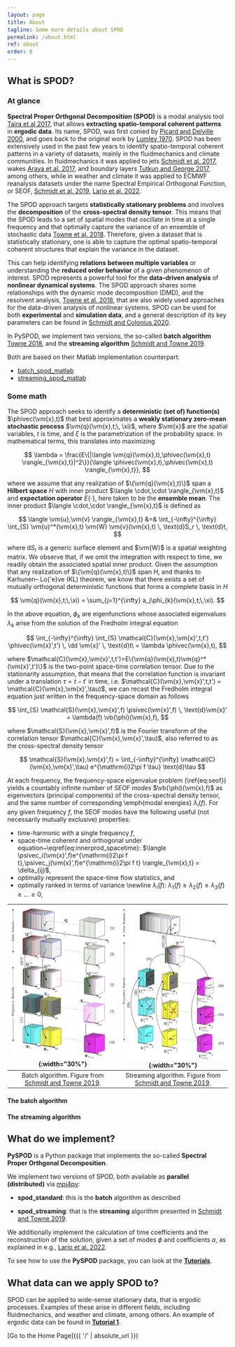 ```yaml
---
layout: page
title: About
tagline: Some more details about SPOD
permalink: /about.html
ref: about
order: 0
---
```


<head>
<link rel="stylesheet" href="https://cdn.jsdelivr.net/npm/katex@0.10.2/dist/katex.min.css" integrity="sha384-yFRtMMDnQtDRO8rLpMIKrtPCD5jdktao2TV19YiZYWMDkUR5GQZR/NOVTdquEx1j" crossorigin="anonymous">
<script defer src="https://cdn.jsdelivr.net/npm/katex@0.10.2/dist/katex.min.js" integrity="sha384-9Nhn55MVVN0/4OFx7EE5kpFBPsEMZxKTCnA+4fqDmg12eCTqGi6+BB2LjY8brQxJ" crossorigin="anonymous"></script>
<script defer src="https://cdn.jsdelivr.net/npm/katex@0.10.2/dist/contrib/auto-render.min.js" integrity="sha384-kWPLUVMOks5AQFrykwIup5lo0m3iMkkHrD0uJ4H5cjeGihAutqP0yW0J6dpFiVkI" crossorigin="anonymous" onload="renderMathInElement(document.body);"></script>
<style>
.katex-display > .katex {
  display: inline-block;
  white-space: nowrap;
  max-width: 100%;
  overflow-x: scroll;
  text-align: initial;
}
.katex {
  font: normal 1.21em KaTeX_Main, Times New Roman, serif;
  line-height: 1.2;
  white-space: normal;
  text-indent: 0;
}
</style>
</head>

## What is SPOD?

### At glance

**Spectral Proper Orthgonal Decomposition (SPOD)** is a modal analysis
tool [Taira et al 2017](https://doi.org/10.2514/1.J056060), that allows
**extracting spatio-temporal coherent patterns** in **ergodic data**.
Its name, SPOD, was first conied by
[Picard and Delville 2000](https://www.sciencedirect.com/science/article/abs/pii/S0142727X00000217),
and goes back to the original work by
[Lumley 1970](https://www.elsevier.com/books/stochastic-tools-in-turbulence/lumey/978-0-12-395772-6?aaref=https%3A%2F%2Fwww.google.com).
SPOD has been extensively used in the past few years to identify spatio-temporal
coherent patterns in a variety of datasets, mainly in the fluidmechanics
and climate communities. In fluidmechanics it was applied to jets
[Schmidt et al. 2017](https://doi.org/10.1017/jfm.2017.407),
wakes [Araya et al. 2017](https://doi.org/10.1017/jfm.2016.862), and boundary
layers [Tutkun and George 2017](https://aip.scitation.org/doi/10.1063/1.4974746),
among others, while in weather and climate it was applied to ECMWF reanalysis
datasets under the name Spectral Empirical Orthogonal Function, or SEOF,
[Schmidt et al. 2019](https://doi.org/10.1175/MWR-D-18-0337.1),
[Lario et al. 2022](https://www.sciencedirect.com/science/article/pii/S002199912200537X).

The SPOD approach targets **statistically stationary problems** and involves
the **decomposition** of the **cross-spectral density tensor**. This means
that the SPOD leads to a set of spatial modes that oscillate in time at
a single frequency and that optimally capture the variance of an ensemble
of stochastic data [Towne et al. 2018](https://doi.org/10.1017/jfm.2018.283).
Therefore, given a dataset that is statistically stationary, one is able
to capture the optimal spatio-temporal coherent structures that explain
the variance in the dataset.

This can help identifying **relations between multiple variables** or
understanding the **reduced order behavior** of a given phenomenon of
interest. SPOD represents a powerful tool for the **data-driven analysis**
of **nonlinear dynamical systems**. The SPOD approach shares some relationships
with the dynamic mode decomposition (DMD), and the resolvent analysis,
[Towne et al. 2018](https://doi.org/10.1017/jfm.2018.283), that are
also widely used approaches for the data-driven analysis of nonlinear
systems. SPOD can be used for both **experimental** and **simulation data**,
and a general description of its key parameters can be found in
[Schmidt and Colonius 2020](https://doi.org/10.2514/1.J058809).

In PySPOD, we implement two versions, the so-called **batch algorithm**
[Towne 2018](https://doi.org/10.1017/jfm.2018.283),
and the **streaming algorithm**
[Schmidt and Towne 2019](https://doi.org/10.1016/j.cpc.2018.11.009).

Both are based on their Matlab implementation counterpart:
- [batch_spod_matlab](https://github.com/SpectralPOD/spod_matlab)
- [streaming_spod_matlab](https://nl.mathworks.com/matlabcentral/fileexchange/69963-streaming-spectral-proper-orthogonal-decomposition)

### Some math

The SPOD approach seeks to identify a **deterministic (set of) function(s)**
$\phivec(\vm{x},t)$ that best approximates a
**weakly stationary zero-mean stochastic process**
$\vm{q}(\vm{x},t;\, \xi)$, where $\vm{x}$ are the spatial variables,
$t$ is time, and $\xi$ is the parametrization of the probability space.
In mathematical terms, this translates into maximizing

$$
\lambda = \frac{E\{|\langle \vm{q}(\vm{x},t),\phivec(\vm{x},t) \rangle_{\vm{x},t}|^2\}}{\langle \phivec(\vm{x},t),\phivec(\vm{x},t) \rangle_{\vm{x},t}},
$$

where we assume that any realization of $\{\vm{q}(\vm{x},t)\}$ span
a **Hilbert space** $H$ with inner product $\langle \cdot,\cdot \rangle_{\vm{x},t}$
and **expectation operator** $E\{\cdot\}$, here taken to be the **ensemble mean**.
The inner product $\langle \cdot,\cdot \rangle_{\vm{x},t}$ is defined as

$$
\langle \vm{u},\vm{v} \rangle_{\vm{x},t} &=& \int_{-\infty}^{\infty} \int_{S} \vm{u}^*(\vm{x},t) \vm{W} \vm{v}(\vm{x},t) \, \text{d}S_r  \, \text{d}t,
$$

where $\text{d} S_r$ is a generic surface element and $\vm{W}$ is a spatial
weighting matrix. We observe that, if we omit the integration with respect
to time, we readily obtain the associated spatial inner product. Given the
assumption that any realization of $\{\vm{q}(\vm{x},t)\}$ span $H$, and
thanks to Karhunen– Lo{\'e}ve (KL) theorem, we know that there exists a
set of mutually orthogonal deterministic functions that forms a complete
basis in $H$

$$
\vm{q}(\vm{x},t;\,\xi) = \sum_{j=1}^{\infty} a_j\phi_{k}(\vm{x},t;\,\xi).
$$

In the above equation, $\phi_{k}$ are eigenfunctions whose associated
eigenvalues $\lambda_{k}$ arise from the solution of the Fredholm
integral equation

$$
\int_{-\infty}^{\infty} \int_{S} \mathcal{C}(\vm{x},\vm{x}',t,t') \phivec(\vm{x}',t') \, \dd \vm{x}' \, \text{d}t\ = \lambda \phivec(\vm{x},t),
$$

where $\mathcal{C}(\vm{x},\vm{x}',t,t')=E\{\vm{q}(\vm{x},t)\vm{q}^*(\vm{x}',t')\}$
is the two-point space-time correlation tensor.
Due to the stationarity assumption, that means that the correlation function
is invariant under a translation $\tau = t - t'$ in time, i.e.
$\mathcal{C}(\vm{x},\vm{x}',t,t') = \mathcal{C}(\vm{x},\vm{x}',\tau)$,
we can recast the Fredholm integral equation just written in the frequency-space
domain as follows

$$
\int_{S} \mathcal{S}(\vm{x},\vm{x}',f) \psivec(\vm{x}',f) \, \text{d}\vm{x}' = \lambda(f) \vb{\phi}(\vm{x},f),
$$

where $\mathcal{S}(\vm{x},\vm{x}',f)$ is the Fourier transform
of the correlation tensor $\mathcal{C}(\vm{x},\vm{x}',\tau)$,
also referred to as the cross-spectral density tensor

$$
\mathcal{S}(\vm{x},\vm{x}',f) = \int_{-\infty}^{\infty} \mathcal{C}(\vm{x},\vm{x}',\tau) e^{\mathrm{i}2\pi f \tau} \text{d}\tau
$$

At each frequency, the frequency-space eigenvalue problem (\ref{eq:seof})
yields a countably infinite number of _SEOF modes_ $\vb{\phi}(\vm{x},f)$
as eigenvectors (principal components) of the cross-spectral density tensor,
and the same number of corresponding \emph{modal energies} $\lambda_i(f)$.
For any given frequency $f$, the SEOF modes have the following useful
(not necessarily mutually exclusive) properties:

- time-harmonic with a single frequency $f$,
- space-time coherent and orthogonal under equation~\eqref{eq:innerprod_spacetime}:
$\langle \psivec_i(\vm{x}',f)e^{\mathrm{i}2\pi f t},\psivec_j(\vm{x}',f)e^{\mathrm{i}2\pi f t} \rangle_{\vm{x},t} = \delta_{ij}$,
- optimally represent the space-time flow statistics, and
- optimally ranked in terms of variance \newline $\lambda_i(f)$: $\lambda_1(f)\geq\lambda_2(f)\geq\lambda_3(f)\geq\dots\geq0$,


|![](./figures/batch_algorithm.jpg){:width="30%"}|![](./figures/streaming_algorithm.jpg){:width="30%"}
:-------------------------:|:-------------------------:
|Batch algorithm. Figure from [Schmidt and Towne 2019](https://doi.org/10.1016/j.cpc.2018.11.009).|Streaming algorithm. Figure from [Schmidt and Towne 2019](https://doi.org/10.1016/j.cpc.2018.11.009).|

#### The batch algorithm





#### The streaming algorithm

## What do we implement?

**PySPOD** is a Python package that implements the so-called
**Spectral Proper Orthgonal Decomposition**.

We implement two versions of SPOD, both available as **parallel (distributed)**
via [mpi4py](https://github.com/mpi4py/mpi4py):

  - **spod_standard**: this is the **batch** algorithm as described

  - **spod_streaming**: that is the **streaming** algorithm presented
    in [Schmidt and Towne 2019](https://doi.org/10.1016/j.cpc.2018.11.009).



We additionally implement the calculation of time coefficients
and the reconstruction of the solution, given a set of modes
$\phi$ and coefficients _a_, as explained in e.g.,
[Lario et al. 2022](https://www.sciencedirect.com/science/article/pii/S002199912200537X).

To see how to use the **PySPOD** package, you can look at the
[**Tutorials**](./tutorials).

## What data can we apply SPOD to?

SPOD can be applied to wide-sense stationary data, that is ergodic
processes. Examples of these arise in different fields, including
fluidmechanics, and weather and climate, among others. An example
of ergodic data can be found in [**Tutorial 1**](./tutorials/tutorial1).

[Go to the Home Page]({{ '/' | absolute_url }})
